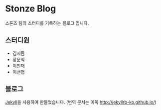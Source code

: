 # Stonze Blog

스톤즈 팀의 스터디를 기록하는 블로그 입니다.

## 스터디원
* 김지환
* 장문익
* 이인재
* 이선협

## 블로그
[Jekyll](http://jekyllrb.com)을 사용하여 만들었습니다. (번역 문서는 이쪽 http://jekyllrb-ko.github.io/)
